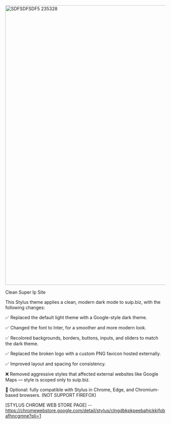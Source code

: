 <img width="1779" height="875" alt="SDFSDFSDF5 235328" src="https://github.com/user-attachments/assets/f3b87455-9e2e-4086-a7b8-02b7a54d5e42" />

Clean Super Ip Site

This Stylus theme applies a clean, modern dark mode to suip.biz, with the following changes:

✅ Replaced the default light theme with a Google-style dark theme.

✅ Changed the font to Inter, for a smoother and more modern look.

✅ Recolored backgrounds, borders, buttons, inputs, and sliders to match the dark theme.

✅ Replaced the broken logo with a custom PNG favicon hosted externally.

✅ Improved layout and spacing for consistency.

❌ Removed aggressive styles that affected external websites like Google Maps — style is scoped only to suip.biz.

🔧 Optional: fully compatible with Stylus in Chrome, Edge, and Chromium-based browsers. (NOT SUPPORT FIREFOX)

[STYLUS CHROME WEB STORE PAGE] -- https://chromewebstore.google.com/detail/stylus/clngdbkpkpeebahjckkjfobafhncgmne?pli=1
